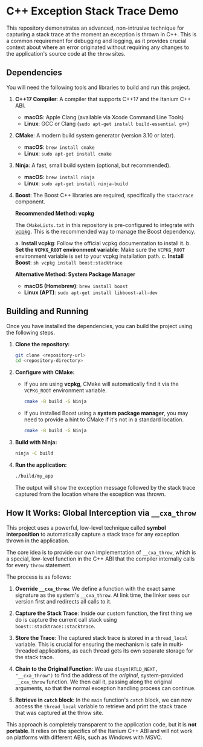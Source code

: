 # C++ Exception Stack Trace Demo

This repository demonstrates an advanced, non-intrusive technique for capturing a stack trace at the moment an exception is thrown in C++. This is a common requirement for debugging and logging, as it provides crucial context about where an error originated without requiring any changes to the application's source code at the `throw` sites.

## Dependencies

You will need the following tools and libraries to build and run this project.

1.  **C++17 Compiler**: A compiler that supports C++17 and the Itanium C++ ABI.
    *   **macOS**: Apple Clang (available via Xcode Command Line Tools)
    *   **Linux**: GCC or Clang (`sudo apt-get install build-essential g++`)

2.  **CMake**: A modern build system generator (version 3.10 or later).
    *   **macOS**: `brew install cmake`
    *   **Linux**: `sudo apt-get install cmake`

3.  **Ninja**: A fast, small build system (optional, but recommended).
    *   **macOS**: `brew install ninja`
    *   **Linux**: `sudo apt-get install ninja-build`

4.  **Boost**: The Boost C++ libraries are required, specifically the `stacktrace` component.

    **Recommended Method: vcpkg**

    The `CMakeLists.txt` in this repository is pre-configured to integrate with [vcpkg](https://github.com/microsoft/vcpkg). This is the recommended way to manage the Boost dependency.

    a. **Install vcpkg**: Follow the official vcpkg documentation to install it.
    b. **Set the `VCPKG_ROOT` environment variable**: Make sure the `VCPKG_ROOT` environment variable is set to your vcpkg installation path.
    c. **Install Boost**:
        ```sh
        vcpkg install boost:stacktrace
        ```

    **Alternative Method: System Package Manager**

    *   **macOS (Homebrew)**: `brew install boost`
    *   **Linux (APT)**: `sudo apt-get install libboost-all-dev`

## Building and Running

Once you have installed the dependencies, you can build the project using the following steps.

1.  **Clone the repository:**
    ```sh
    git clone <repository-url>
    cd <repository-directory>
    ```

2.  **Configure with CMake:**
    *   If you are using **vcpkg**, CMake will automatically find it via the `VCPKG_ROOT` environment variable.
        ```sh
        cmake -B build -G Ninja
        ```
    *   If you installed Boost using a **system package manager**, you may need to provide a hint to CMake if it's not in a standard location.
        ```sh
        cmake -B build -G Ninja
        ```

3.  **Build with Ninja:**
    ```sh
    ninja -C build
    ```

4.  **Run the application:**
    ```sh
    ./build/my_app
    ```
    The output will show the exception message followed by the stack trace captured from the location where the exception was thrown.

## How It Works: Global Interception via `__cxa_throw`

This project uses a powerful, low-level technique called **symbol interposition** to automatically capture a stack trace for any exception thrown in the application.

The core idea is to provide our own implementation of `__cxa_throw`, which is a special, low-level function in the C++ ABI that the compiler internally calls for every `throw` statement.

The process is as follows:

1.  **Override `__cxa_throw`**: We define a function with the exact same signature as the system's `__cxa_throw`. At link time, the linker sees our version first and redirects all calls to it.

2.  **Capture the Stack Trace**: Inside our custom function, the first thing we do is capture the current call stack using `boost::stacktrace::stacktrace`.

3.  **Store the Trace**: The captured stack trace is stored in a `thread_local` variable. This is crucial for ensuring the mechanism is safe in multi-threaded applications, as each thread gets its own separate storage for the stack trace.

4.  **Chain to the Original Function**: We use `dlsym(RTLD_NEXT, "__cxa_throw")` to find the address of the *original*, system-provided `__cxa_throw` function. We then call it, passing along the original arguments, so that the normal exception handling process can continue.

5.  **Retrieve in `catch` block**: In the `main` function's `catch` block, we can now access the `thread_local` variable to retrieve and print the stack trace that was captured at the throw site.

This approach is completely transparent to the application code, but it is **not portable**. It relies on the specifics of the Itanium C++ ABI and will not work on platforms with different ABIs, such as Windows with MSVC.
